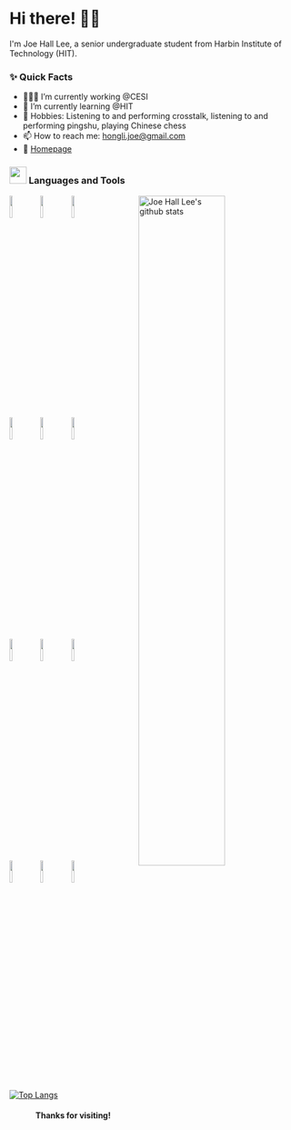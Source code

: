 <!-- Greeting -->
# Hi there! :wave::smiley:

<!-- Introduction -->
I'm Joe Hall Lee, a senior undergraduate student from Harbin Institute of Technology (HIT).

### ✨ Quick Facts

- 👨🏽‍💻 I’m currently working @CESI
- 🌱 I’m currently learning @HIT
- 🎿 Hobbies: Listening to and performing crosstalk, listening to and performing pingshu, playing Chinese chess
- 📫 How to reach me: hongli.joe@gmail.com
- 📝 [Homepage](https://joe-hall-lee.github.io)

### <img src="https://media.giphy.com/media/WUlplcMpOCEmTGBtBW/giphy.gif" width="30"> Languages and Tools

<!-- GitHub README Stats -->
<p>
    <img width="55%" align="right" alt="Joe Hall Lee's github stats" src="https://github-readme-stats.vercel.app/api?username=Joe-Hall-Lee&show_icons=true&hide_border=true"/>

  <!-- You can use this sites to get logos: https://www.vectorlogo.zone or https://simpleicons.org/ -->
  <code><img width="10%" src="https://www.vectorlogo.zone/logos/python/python-ar21.svg"></code>
  <code><img width="10%" src="https://www.vectorlogo.zone/logos/numpy/numpy-ar21.svg"></code>
  <code><img width="10%" src="https://www.vectorlogo.zone/logos/pytorch/pytorch-ar21.svg"></code>
  <br />
  <code><img width="10%" src="https://www.vectorlogo.zone/logos/tensorflow/tensorflow-ar21.svg"></code>
  <code><img width="10%" src="https://www.vectorlogo.zone/logos/jupyter/jupyter-ar21.svg"></code>
  <code><img width="10%" src="https://www.vectorlogo.zone/logos/json/json-ar21.svg"></code>
  <br />
  <code><img width="10%" src="https://www.vectorlogo.zone/logos/mysql/mysql-ar21.svg"></code>
  <code><img width="10%" src="https://www.vectorlogo.zone/logos/google_cloud/google_cloud-ar21.svg"></code>
  <code><img width="10%" src="https://www.vectorlogo.zone/logos/docker/docker-ar21.svg"></code>
  <br />
  <code><img width="10%" src="https://www.vectorlogo.zone/logos/git-scm/git-scm-ar21.svg"></code>
  <code><img width="10%" src="https://www.vectorlogo.zone/logos/github/github-ar21.svg"></code>
  <code><img width="10%" src="https://www.vectorlogo.zone/logos/visualstudio_code/visualstudio_code-ar21.svg"></code>
  
  [![Top Langs](https://github-readme-stats.vercel.app/api/top-langs/?username=Joe-Hall-Lee&hide=jupyter%20notebook&show_icons=true&layout=compact&hide_border=true)](https://github.com/anuraghazra/github-readme-stats)
</p>

<h4 align="center"> Thanks for visiting! </h4>
